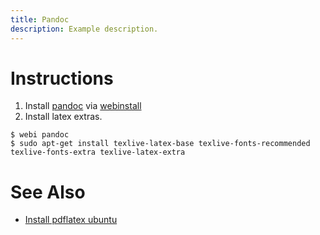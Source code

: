 ```yaml
---
title: Pandoc
description: Example description.
---
```


# Instructions
1. Install [pandoc](https://pandoc.org/) via [webinstall](https://webinstall.dev/pandoc/)
2. Install latex extras.

```
$ webi pandoc
$ sudo apt-get install texlive-latex-base texlive-fonts-recommended texlive-fonts-extra texlive-latex-extra
```

# See Also
* [Install pdflatex ubuntu](https://gist.github.com/rain1024/98dd5e2c6c8c28f9ea9d?permalink_comment_id=2953816#gistcomment-2953816)

